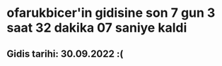 # ofarukbicer'in gidisine son 7 gun 3 saat 32 dakika 07 saniye kaldi

## Gidis tarihi: 30.09.2022 :(